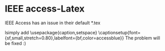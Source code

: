 # IEEE access-Latex

IEEE Access has an issue in their default *.tex

lsimply add 
\usepackage{caption,setspace}
\captionsetup{font={sf,small,stretch=0.80},labelfont={bf,color=accessblue}}
The problem will be fixed :)
